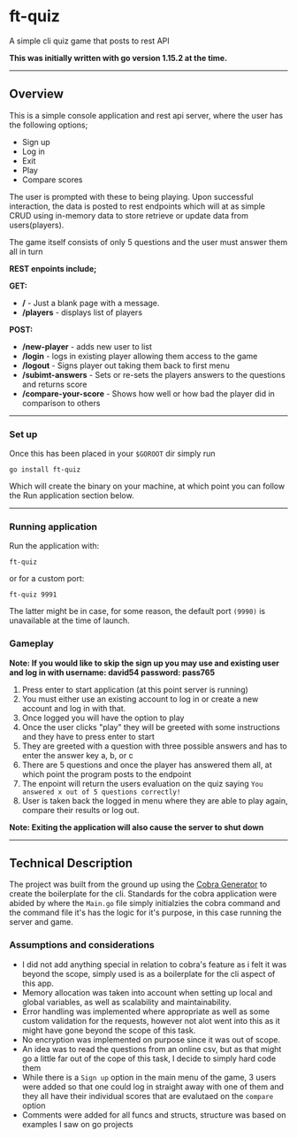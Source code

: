 # ft-quiz
A simple cli quiz game that posts to rest API

**This was initially written with go version 1.15.2 at the time.**

---

## Overview 

This is a simple console application and rest api server, where the user has the following options;

- Sign up 
- Log in 
- Exit
- Play 
- Compare scores

The user is prompted with these to being playing.
Upon successful interaction, the data is posted to rest endpoints which will at as simple CRUD using in-memory 
data to store retrieve or update data from users(players).

The game itself consists of only 5 questions and the user must answer them all in turn

**REST enpoints include;**

**GET:**
- **/** - Just a blank page with a message.
- **/players** - displays list of players 

**POST:** 
- **/new-player** - adds new user to list
- **/login** - logs in existing player allowing them access to the game
- **/logout** - Signs player out taking them back to first menu
- **/subimt-answers** - Sets or re-sets the players answers to the questions and returns score 
- **/compare-your-score** - Shows how well or how bad the player did in comparison to others

--- 

### Set up 

Once this has been placed in your `$GOROOT` dir simply run 

```
go install ft-quiz
```

Which will create the binary on your machine, at which point you can follow the Run application section below.

---

### Running application

Run the application with:

```
ft-quiz
```

or for a custom port:

```
ft-quiz 9991
``` 

The latter might be in case, for some reason, the default port `(9990)` is unavailable at the time of launch.

### Gameplay

**Note: If you would like to skip the sign up you may use and existing user and log in with username: david54 password: pass765**

1. Press enter to start application (at this point server is running)
2. You must either use an existing account to log in or create a new account and log in with that.
3. Once logged you will have the option to play
4. Once the user clicks "play" they will be greeted with some instructions and they have to press enter to start
5. They are greeted with a question with three possible answers and has to enter the answer key a, b, or c 
6. There are 5 questions and once the player has answered them all, at which point the program posts to the endpoint 
7. The enpoint will return the users evaluation on the quiz saying `You answered x out of 5 questions correctly!`
8. User is taken back the logged in menu where they are able to play again, compare their results or log out.

**Note: Exiting the application will also cause the server to shut down**

---

## Technical Description

The project was built from the ground up using the [Cobra Generator](https://github.com/spf13/cobra/blob/master/cobra/README.md) to create the boilerplate for the cli. Standards for the cobra application were abided by where the `Main.go` file simply initialzies the cobra command and the command file it's has the logic for it's purpose, in this case running the server and game.

### Assumptions and considerations 

- I did not add anything special in relation to cobra's feature as i felt it was beyond the scope, simply used is as a boilerplate for the cli aspect of this app.
- Memory allocation was taken into account when setting up local and global variables, as well as scalability and maintainability.
- Error handling was implemented where appropriate as well as some custom validation for the requests, however not alot went into this as it might have gone beyond the scope of this task.
- No encryption was implemented on purpose since it was out of scope.
- An idea was to read the questions from an online csv, but as that might go a little far out of the cope of this task, I decide to simply hard code them 
- While there is a `Sign up` option in the main menu of the game, 3 users were added so that one could log in straight away with one of them and they all have their individual scores that are evalutaed on the `compare` option 
- Comments were added for all funcs and structs, structure was based on examples I saw on go projects
